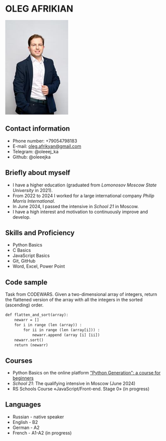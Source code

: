 # OLEG AFRIKIAN
![Here's my photo](/my_photo.jpg)

## Contact information
* Phone number:
+79054798183
* E-mail:
oleg.afrikyan@gmail.com
* Telegram:
@oleeej_ka
* Github:
@oleeejka

## Briefly about myself
* I have a higher education (graduated from *Lomonosov Moscow State University* in 2021).
* From 2022 to 2024 I worked for a large international company *Philip Morris International*.
* In June 2024, I passed the intensive in *School 21* in Moscow.
* I have a high interest and motivation to continuously improve and develop.

## Skills and Proficiency
* Python Basics
* C Basics
* JavaScript Basics
* Git, GitHub
* Word, Excel, Power Point

## Code sample
Task from CODEWARS. Given a two-dimensional array of integers, return the flattened version of the array with all the integers in the sorted (ascending) order.
```
def flatten_and_sort(array):
    newarr = []
    for i in range (len (array)) :
        for ii in range (len (array[i])) :
            newarr.append (array [i] [ii])
    newarr.sort()
    return (newarr)
```

## Courses
* Python Basics on the online platform ["Python Generation": a course for beginners](https://stepik.org/course/58852/promo?search=4580106168)
* *School 21*: The qualifying intensive in Moscow (June 2024)
* RS Schools Course «JavaScript/Front-end. Stage 0» (in progress)

## Languages
* Russian - native speaker
* English - B2
* German - A2
* French - A1-A2 (in progress)